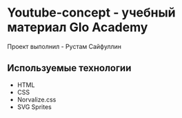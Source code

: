 # Youtube-concept - учебный материал Glo Academy
Проект выполнил - Рустам Сайфуллин

## Используемые технологии
- HTML
- CSS
- Norvalize.css
- SVG Sprites
